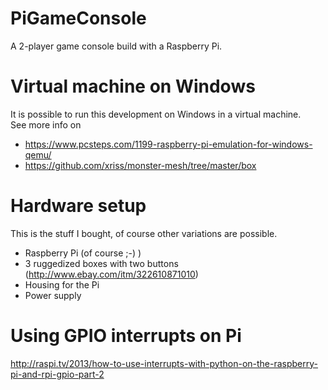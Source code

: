 # PiGameConsole
A 2-player game console build with a Raspberry Pi.

# Virtual machine on Windows
It is possible to run this development on Windows in a virtual machine.</br>
See more info on</br>
* https://www.pcsteps.com/1199-raspberry-pi-emulation-for-windows-qemu/
* https://github.com/xriss/monster-mesh/tree/master/box

# Hardware setup
This is the stuff I bought, of course other variations are possible.
* Raspberry Pi (of course ;-) )
* 3 ruggedized boxes with two buttons (http://www.ebay.com/itm/322610871010)
* Housing for the Pi
* Power supply

# Using GPIO interrupts on Pi
http://raspi.tv/2013/how-to-use-interrupts-with-python-on-the-raspberry-pi-and-rpi-gpio-part-2